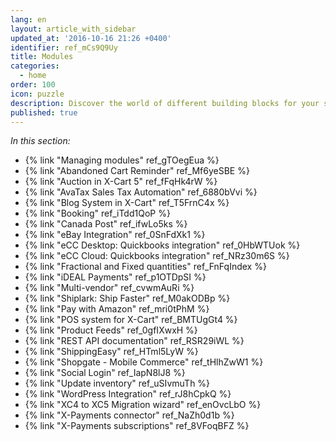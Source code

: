 ```yaml
---
lang: en
layout: article_with_sidebar
updated_at: '2016-10-16 21:26 +0400'
identifier: ref_mCs9Q9Uy
title: Modules
categories:
  - home
order: 100
icon: puzzle
description: Discover the world of different building blocks for your shop
published: true
---
```



_In this section:_

*   {% link "Managing modules" ref_gTOegEua %}
*   {% link "Abandoned Cart Reminder" ref_Mf6yeSBE %}
*   {% link "Auction in X-Cart 5" ref_fFqHk4rW %}
*   {% link "AvaTax Sales Tax Automation" ref_6880bVvi %}
*   {% link "Blog System in X-Cart" ref_T5FrnC4x %}
*   {% link "Booking" ref_iTdd1QoP %}
*   {% link "Canada Post" ref_ifwLo5ks %}
*   {% link "eBay Integration" ref_0SnFdXk1 %}
*   {% link "eCC Desktop: Quickbooks integration" ref_0HbWTUok %}
*   {% link "eCC Cloud: Quickbooks integration" ref_NRz30m6S %}
*   {% link "Fractional and Fixed quantities" ref_FnFqIndex %}
*   {% link "iDEAL Payments" ref_p1OTDpSI %}
*   {% link "Multi-vendor" ref_cvwmAuRi %}
*   {% link "Shiplark: Ship Faster" ref_M0akODBp %}
*   {% link "Pay with Amazon" ref_mri0tPhM %}
*   {% link "POS system for X-Cart" ref_BMTUgGt4 %}
*   {% link "Product Feeds" ref_0gfIXwxH %}
*   {% link "REST API documentation" ref_RSR29iWL %}
*   {% link "ShippingEasy" ref_HTml5LyW %}
*   {% link "Shopgate - Mobile Commerce" ref_tHlhZwW1 %}
*   {% link "Social Login" ref_IapN8lJ8 %}
*   {% link "Update inventory" ref_uSIvmuTh %}
*   {% link "WordPress Integration" ref_rJ8hCpkQ %}
*   {% link "XC4 to XC5 Migration wizard" ref_enOvcLbO %}
*   {% link "X-Payments connector" ref_NaZh0d1b %}
*   {% link "X-Payments subscriptions" ref_8VFoqBFZ %}
